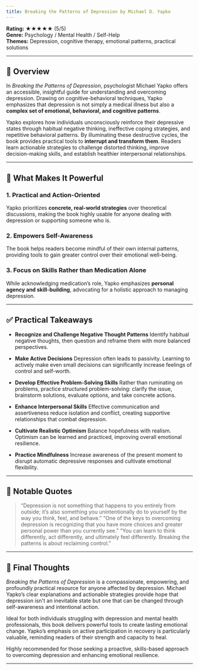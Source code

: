 ```yaml
---
title: Breaking the Patterns of Depression by Michael D. Yapko
---
```



<!-- # 📘 Book Review: *Breaking the Patterns of Depression* by Michael D. Yapko, Ph.D. -->

**Rating:** ★★★★★  (5/5)  
**Genre:** Psychology / Mental Health / Self-Help  
**Themes:** Depression, cognitive therapy, emotional patterns, practical solutions

---

## 📝 Overview

In *Breaking the Patterns of Depression*, psychologist Michael Yapko offers an accessible, insightful guide for understanding and overcoming depression. Drawing on cognitive-behavioral techniques, Yapko emphasizes that depression is not simply a medical illness but also a **complex set of emotional, behavioral, and cognitive patterns**.

Yapko explores how individuals unconsciously reinforce their depressive states through habitual negative thinking, ineffective coping strategies, and repetitive behavioral patterns. By illuminating these destructive cycles, the book provides practical tools to **interrupt and transform them**. Readers learn actionable strategies to challenge distorted thinking, improve decision-making skills, and establish healthier interpersonal relationships.

---

## 🌟 What Makes It Powerful

### 1. Practical and Action-Oriented

Yapko prioritizes **concrete, real-world strategies** over theoretical discussions, making the book highly usable for anyone dealing with depression or supporting someone who is.

### 2. Empowers Self-Awareness

The book helps readers become mindful of their own internal patterns, providing tools to gain greater control over their emotional well-being.

### 3. Focus on Skills Rather than Medication Alone

While acknowledging medication’s role, Yapko emphasizes **personal agency and skill-building**, advocating for a holistic approach to managing depression.

---

## ✅ Practical Takeaways

- **Recognize and Challenge Negative Thought Patterns**
  Identify habitual negative thoughts, then question and reframe them with more balanced perspectives.

- **Make Active Decisions**
  Depression often leads to passivity. Learning to actively make even small decisions can significantly increase feelings of control and self-worth.

- **Develop Effective Problem-Solving Skills**
  Rather than ruminating on problems, practice structured problem-solving: clarify the issue, brainstorm solutions, evaluate options, and take concrete actions.

- **Enhance Interpersonal Skills**
  Effective communication and assertiveness reduce isolation and conflict, creating supportive relationships that combat depression.

- **Cultivate Realistic Optimism**
  Balance hopefulness with realism. Optimism can be learned and practiced, improving overall emotional resilience.

- **Practice Mindfulness**
  Increase awareness of the present moment to disrupt automatic depressive responses and cultivate emotional flexibility.

---

## 💬 Notable Quotes

> “Depression is not something that happens to you entirely from outside; it’s also something you unintentionally do to yourself by the way you think, feel, and behave.”
> “One of the keys to overcoming depression is recognizing that you have more choices and greater personal power than you currently see.”
> “You can learn to think differently, act differently, and ultimately feel differently. Breaking the patterns is about reclaiming control.”

---

## 🧠 Final Thoughts

*Breaking the Patterns of Depression* is a compassionate, empowering, and profoundly practical resource for anyone affected by depression. Michael Yapko’s clear explanations and actionable strategies provide hope that depression isn't an inevitable state but one that can be changed through self-awareness and intentional action.

Ideal for both individuals struggling with depression and mental health professionals, this book delivers powerful tools to create lasting emotional change. Yapko’s emphasis on active participation in recovery is particularly valuable, reminding readers of their strength and capacity to heal.

Highly recommended for those seeking a proactive, skills-based approach to overcoming depression and enhancing emotional resilience.

---
